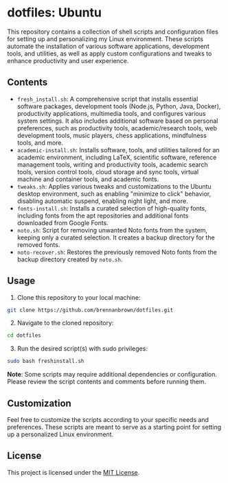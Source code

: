 # dotfiles: Ubuntu

This repository contains a collection of shell scripts and configuration files for setting up and personalizing my Linux environment. These scripts automate the installation of various software applications, development tools, and utilities, as well as apply custom configurations and tweaks to enhance productivity and user experience.

## Contents

- `fresh_install.sh`: A comprehensive script that installs essential software packages, development tools (Node.js, Python, Java, Docker), productivity applications, multimedia tools, and configures various system settings. It also includes additional software based on personal preferences, such as productivity tools, academic/research tools, web development tools, music players, chess applications, mindfulness tools, and more.
- `academic-install.sh`: Installs software, tools, and utilities tailored for an academic environment, including LaTeX, scientific software, reference management tools, writing and productivity tools, academic search tools, version control tools, cloud storage and sync tools, virtual machine and container tools, and academic fonts.
- `tweaks.sh`: Applies various tweaks and customizations to the Ubuntu desktop environment, such as enabling "minimize to click" behavior, disabling automatic suspend, enabling night light, and more.
- `fonts-install.sh`: Installs a curated selection of high-quality fonts, including fonts from the apt repositories and additional fonts downloaded from Google Fonts.
- `noto.sh`: Script for removing unwanted Noto fonts from the system, keeping only a curated selection. It creates a backup directory for the removed fonts.
- `noto-recover.sh`: Restores the previously removed Noto fonts from the backup directory created by `noto.sh`.

## Usage

1. Clone this repository to your local machine:

```bash
git clone https://github.com/brennanbrown/dotfiles.git
```

2. Navigate to the cloned repository:

```bash
cd dotfiles
```

3. Run the desired script(s) with sudo privileges:

```bash
sudo bash freshinstall.sh
```

**Note**: Some scripts may require additional dependencies or configuration. Please review the script contents and comments before running them.

## Customization

Feel free to customize the scripts according to your specific needs and preferences. These scripts are meant to serve as a starting point for setting up a personalized Linux environment.

## License

This project is licensed under the [MIT License](LICENSE).
